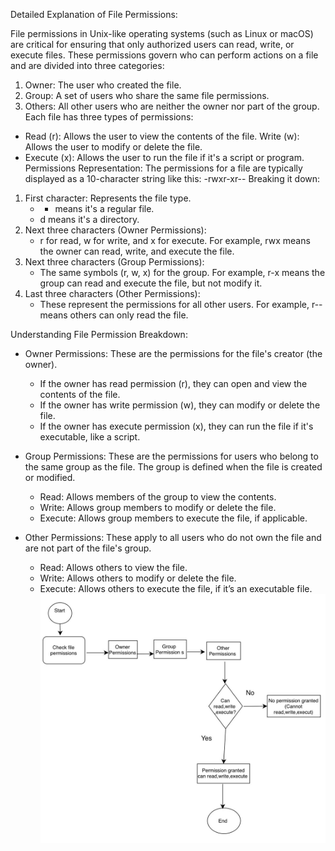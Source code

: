 Detailed Explanation of File Permissions:

File permissions in Unix-like operating systems (such as Linux or macOS) are critical for ensuring that only authorized users can read, write, or execute files. These permissions govern who can perform actions on a file and are divided into three categories:
1. Owner: The user who created the file.
2. Group: A set of users who share the same file permissions.
3. Others: All other users who are neither the owner nor part of the group.
Each file has three types of permissions:
- Read (r): Allows the user to view the contents of the file.
  Write (w): Allows the user to modify or delete the file.
- Execute (x): Allows the user to run the file if it's a script or program.
 Permissions Representation:
The permissions for a file are typically displayed as a 10-character string like this:
-rwxr-xr--
Breaking it down:
1. First character: Represents the file type.
   - - means it's a regular file.
   - d means it's a directory.
2. Next three characters (Owner Permissions): 
   - r for read, w for write, and x for execute. For example, rwx means the owner can read, write, and execute the file.
3. Next three characters (Group Permissions): 
   - The same symbols (r, w, x) for the group. For example, r-x means the group can read and execute the file, but not modify it.
4. Last three characters (Other Permissions):
   - These represent the permissions for all other users. For example, r-- means others can only read the file.

 Understanding File Permission Breakdown:
- Owner Permissions: These are the permissions for the file's creator (the owner).
  - If the owner has read permission (r), they can open and view the contents of the file.
  - If the owner has write permission (w), they can modify or delete the file.
  - If the owner has execute permission (x), they can run the file if it's executable, like a script.

- Group Permissions: These are the permissions for users who belong to the same group as the file. The group is defined when the file is created or modified.
  - Read: Allows members of the group to view the contents.
  - Write: Allows group members to modify or delete the file.
  - Execute: Allows group members to execute the file, if applicable.

- Other Permissions: These apply to all users who do not own the file and are not part of the file's group.
  - Read: Allows others to view the file.
  - Write: Allows others to modify or delete the file.
  - Execute: Allows others to execute the file, if it’s an executable file.
![image alt](https://github.com/aishah8/file-permissions/blob/79403790aa4b86ab3c4a106d667bfbc98e695932/ss..jpg)


